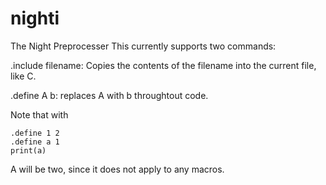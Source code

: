 # nighti
The Night Preprocesser
This currently supports two commands:

.include filename:
Copies the contents of the filename into the current file, like C.

.define A b:
replaces A with b throughtout code.

Note that with
```
.define 1 2
.define a 1
print(a)
```
A will be two, since it does not apply to any macros.
